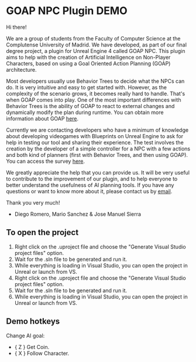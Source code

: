 # GOAP NPC Plugin DEMO

Hi there!

We are a group of students from the Faculty of Computer Science at the Complutense University of Madrid. We have developed, as part of our final degree project, a plugin for Unreal Engine 4 called GOAP NPC. This plugin aims to help with the creation of Artificial Intelligence on Non-Player Characters, based on using a Goal Oriented Action Planning (GOAP) architecture.

Most developers usually use Behavior Trees to decide what the NPCs can do. It is very intuitive and easy to get started with. However, as the complexity of the scenario grows, it becomes really hard to handle. That's when GOAP comes into play. One of the most important differences with Behavior Trees is the ability of GOAP to react to external changes and dynamically modify the plan during runtime. You can obtain more information about GOAP [here](http://alumni.media.mit.edu/~jorkin/GOAP_draft_AIWisdom2_2003.pdf).

Currently we are contacting developers who have a minimum of knowledge about developing videogames with Blueprints on Unreal Engine to ask for help in testing our tool and sharing their experience. The test involves the creation by the developer of a simple controller for a NPC with a few actions and both kind of planners (first with Behavior Trees, and then using GOAP). You can access the survey [here](https://forms.gle/i9UivkxC117v6Eci8).

We greatly appreciate the help that you can provide us. It will be very useful to contribute to the improvement of our plugin, and to help everyone to better understand the usefulness of AI planning tools. If you have any questions or want to know more about it, please contact us by [email](fpeinado@ucm.es).

Thank you very much!
- Diego Romero, Mario Sanchez & Jose Manuel Sierra

## To open the project

1. Right click on the .uproject file and choose the "Generate Visual Studio project files" option.
2. Wait for the .sln file to be generated and run it.
3. While everything is loading in Visual Studio, you can open the project in Unreal or launch from VS.
  1. Right click on the .uproject file and choose the "Generate Visual Studio project files" option.
  2. Wait for the .sln file to be generated and run it.
  3. While everything is loading in Visual Studio, you can open the project in Unreal or launch from VS.

## Demo hotkeys
  Change AI goal:
  - { Z } Get Coin.
  - { X } Follow Character.
